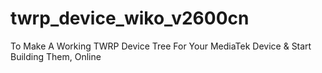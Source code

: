 # twrp_device_wiko_v2600cn
To Make A Working TWRP Device Tree For Your MediaTek Device &amp; Start Building Them, Online
